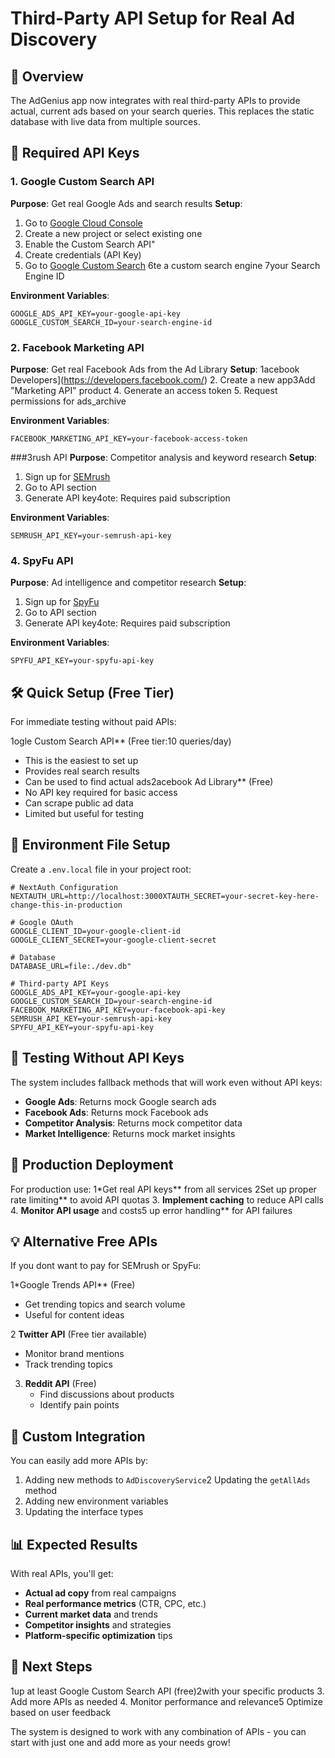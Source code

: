 # Third-Party API Setup for Real Ad Discovery

## 🚀 Overview

The AdGenius app now integrates with real third-party APIs to provide actual, current ads based on your search queries. This replaces the static database with live data from multiple sources.

## 🔑 Required API Keys

### 1. Google Custom Search API
**Purpose**: Get real Google Ads and search results
**Setup**:
1. Go to [Google Cloud Console](https://console.cloud.google.com/)
2. Create a new project or select existing one
3. Enable the Custom Search API"
4. Create credentials (API Key)
5. Go to [Google Custom Search](https://cse.google.com/)
6te a custom search engine
7your Search Engine ID

**Environment Variables**:
```
GOOGLE_ADS_API_KEY=your-google-api-key
GOOGLE_CUSTOM_SEARCH_ID=your-search-engine-id
```

### 2. Facebook Marketing API
**Purpose**: Get real Facebook Ads from the Ad Library
**Setup**:
1acebook Developers](https://developers.facebook.com/)
2. Create a new app3Add "Marketing API" product
4. Generate an access token
5. Request permissions for ads_archive

**Environment Variables**:
```
FACEBOOK_MARKETING_API_KEY=your-facebook-access-token
```

###3rush API
**Purpose**: Competitor analysis and keyword research
**Setup**:
1. Sign up for [SEMrush](https://www.semrush.com/)
2. Go to API section
3. Generate API key4ote: Requires paid subscription

**Environment Variables**:
```
SEMRUSH_API_KEY=your-semrush-api-key
```

### 4. SpyFu API
**Purpose**: Ad intelligence and competitor research
**Setup**:
1. Sign up for [SpyFu](https://www.spyfu.com/)
2. Go to API section
3. Generate API key4ote: Requires paid subscription

**Environment Variables**:
```
SPYFU_API_KEY=your-spyfu-api-key
```

## 🛠️ Quick Setup (Free Tier)

For immediate testing without paid APIs:

1ogle Custom Search API** (Free tier:10 queries/day)
   - This is the easiest to set up
   - Provides real search results
   - Can be used to find actual ads2acebook Ad Library** (Free)
   - No API key required for basic access
   - Can scrape public ad data
   - Limited but useful for testing

## 📝 Environment File Setup

Create a `.env.local` file in your project root:

```env
# NextAuth Configuration
NEXTAUTH_URL=http://localhost:3000XTAUTH_SECRET=your-secret-key-here-change-this-in-production

# Google OAuth
GOOGLE_CLIENT_ID=your-google-client-id
GOOGLE_CLIENT_SECRET=your-google-client-secret

# Database
DATABASE_URL=file:./dev.db"

# Third-party API Keys
GOOGLE_ADS_API_KEY=your-google-api-key
GOOGLE_CUSTOM_SEARCH_ID=your-search-engine-id
FACEBOOK_MARKETING_API_KEY=your-facebook-api-key
SEMRUSH_API_KEY=your-semrush-api-key
SPYFU_API_KEY=your-spyfu-api-key
```

## 🧪 Testing Without API Keys

The system includes fallback methods that will work even without API keys:

- **Google Ads**: Returns mock Google search ads
- **Facebook Ads**: Returns mock Facebook ads
- **Competitor Analysis**: Returns mock competitor data
- **Market Intelligence**: Returns mock market insights

## 🚀 Production Deployment

For production use:
1*Get real API keys** from all services
2Set up proper rate limiting** to avoid API quotas
3. **Implement caching** to reduce API calls
4. **Monitor API usage** and costs5 up error handling** for API failures

## 💡 Alternative Free APIs

If you dont want to pay for SEMrush or SpyFu:

1*Google Trends API** (Free)
   - Get trending topics and search volume
   - Useful for content ideas

2 **Twitter API** (Free tier available)
   - Monitor brand mentions
   - Track trending topics
3. **Reddit API** (Free)
   - Find discussions about products
   - Identify pain points

## 🔧 Custom Integration

You can easily add more APIs by:

1. Adding new methods to `AdDiscoveryService`2 Updating the `getAllAds` method
3. Adding new environment variables
4. Updating the interface types

## 📊 Expected Results

With real APIs, you'll get:

- **Actual ad copy** from real campaigns
- **Real performance metrics** (CTR, CPC, etc.)
- **Current market data** and trends
- **Competitor insights** and strategies
- **Platform-specific optimization** tips

## 🎯 Next Steps

1up at least Google Custom Search API (free)2with your specific products
3. Add more APIs as needed
4. Monitor performance and relevance5 Optimize based on user feedback

The system is designed to work with any combination of APIs - you can start with just one and add more as your needs grow! 